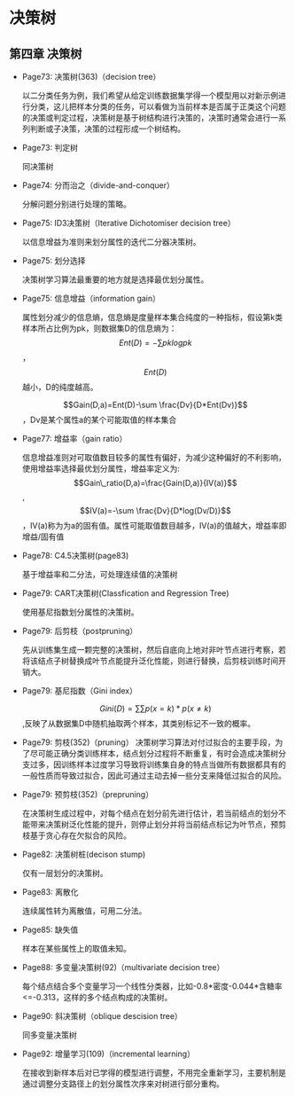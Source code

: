 # 决策树

## 第四章 决策树

* Page73: 决策树\(363\)（decision tree）

  以二分类任务为例，我们希望从给定训练数据集学得一个模型用以对新示例进行分类，这儿把样本分类的任务，可以看做为当前样本是否属于正类这个问题的决策或判定过程，决策树是基于树结构进行决策的，决策时通常会进行一系列判断或子决策，决策的过程形成一个树结构。

* Page73: 判定树

  同决策树

* Page74: 分而治之（divide-and-conquer）

  分解问题分别进行处理的策略。

* Page75: ID3决策树（Iterative Dichotomiser decision tree）

  以信息增益为准则来划分属性的迭代二分器决策树。

* Page75: 划分选择

  决策树学习算法最重要的地方就是选择最优划分属性。

* Page75: 信息增益（information gain）

  属性划分减少的信息熵，信息熵是度量样本集合纯度的一种指标，假设第k类样本所占比例为pk，则数据集D的信息熵为：$$Ent(D)=-\sum pklogpk$$，$$Ent(D)$$越小，D的纯度越高。

  $$Gain(D,a)=Ent(D)-\sum \frac{Dv}{D*Ent(Dv)}$$，Dv是某个属性a的某个可能取值的样本集合

* Page77: 增益率（gain ratio）

  信息增益准则对可取值数目较多的属性有偏好，为减少这种偏好的不利影响，使用增益率选择最优划分属性，增益率定义为:$$Gain\_ratio(D,a)=\frac{Gain(D,a)}{IV(a)}$$, $$IV(a)=-\sum \frac{Dv}{D*log(Dv/D)}$$，IV\(a\)称为为a的固有值。属性可能取值数目越多，IV\(a\)的值越大，增益率即增益/固有值

* Page78: C4.5决策树\(page83\)

  基于增益率和二分法，可处理连续值的决策树

* Page79: CART决策树\(Classfication and Regression Tree\)

  使用基尼指数划分属性的决策树。

* Page79: 后剪枝（postpruning）

  先从训练集生成一颗完整的决策树，然后自底向上地对非叶节点进行考察，若将该结点子树替换成叶节点能提升泛化性能，则进行替换，后剪枝训练时间开销大。

* Page79: 基尼指数（Gini index）

  $$Gini(D) = \sum\sum p(x=k)*p(x \neq k)$$,反映了从数据集D中随机抽取两个样本，其类别标记不一致的概率。

* Page79: 剪枝\(352\)（pruning） 决策树学习算法对付过拟合的主要手段，为了尽可能正确分类训练样本，结点划分过程将不断重复，有时会造成决策树分支过多，因训练样本过度学习导致将训练集自身的特点当做所有数据都具有的一般性质而导致过拟合，因此可通过主动去掉一些分支来降低过拟合的风险。
* Page79: 预剪枝\(352\)（prepruning）

  在决策树生成过程中，对每个结点在划分前先进行估计，若当前结点的划分不能带来决策树泛化性能的提升，则停止划分并将当前结点标记为叶节点，预剪枝基于贪心存在欠拟合的风险。

* Page82: 决策树桩\(decison stump\)

  仅有一层划分的决策树。

* Page83: 离散化

  连续属性转为离散值，可用二分法。

* Page85: 缺失值

  样本在某些属性上的取值未知。

* Page88: 多变量决策树\(92\)（multivariate decision tree）

  每个结点结合多个变量学习一个线性分类器，比如-0.8\*密度-0.044\*含糖率&lt;=-0.313，这样的多个结点构成的决策树。

* Page90: 斜决策树（oblique descision tree）

  同多变量决策树

* Page92: 增量学习\(109\)（incremental learning）

  在接收到新样本后对已学得的模型进行调整，不用完全重新学习，主要机制是通过调整分支路径上的划分属性次序来对树进行部分重构。

